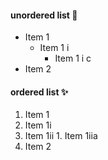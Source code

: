 #### unordered list :tada:
- Item 1
  - Item 1 i
    - Item 1 i c
- Item 2
#### ordered list :sparkles:
1. Item 1
  1. Item 1i
  2. Item 1ii
    1. Item 1iia
2. Item 2
